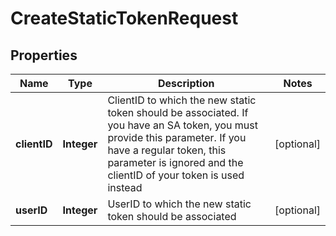 

# CreateStaticTokenRequest


## Properties

| Name | Type | Description | Notes |
|------------ | ------------- | ------------- | -------------|
|**clientID** | **Integer** | ClientID to which the new static token should be associated.  If you have an SA token, you must provide this parameter.  If you have a regular token, this parameter is ignored and the clientID of your token is used instead |  [optional] |
|**userID** | **Integer** | UserID to which the new static token should be associated |  [optional] |



